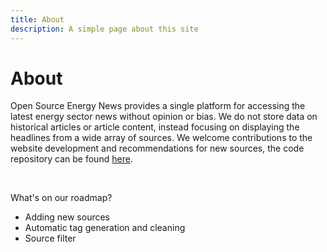 ```yaml
---
title: About
description: A simple page about this site
---
```


# About

Open Source Energy News provides a single platform for accessing the latest energy sector news without opinion or bias. We do not store data on historical articles or article content, instead focusing on displaying the headlines from a wide array of sources. We welcome contributions to the website development and recommendations for new sources, the code repository can be found [here](https://github.com/AyrtonB/Energy-News-Site).

<br>

What's on our roadmap?

- Adding new sources
- Automatic tag generation and cleaning
- Source filter
